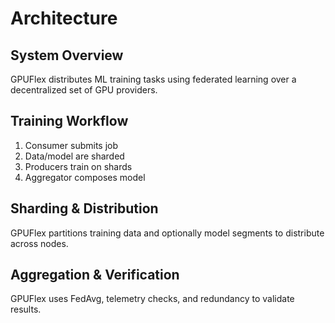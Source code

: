 # Architecture

## System Overview
GPUFlex distributes ML training tasks using federated learning over a decentralized set of GPU providers.

## Training Workflow
1. Consumer submits job
2. Data/model are sharded
3. Producers train on shards
4. Aggregator composes model

## Sharding & Distribution
GPUFlex partitions training data and optionally model segments to distribute across nodes.

## Aggregation & Verification
GPUFlex uses FedAvg, telemetry checks, and redundancy to validate results.